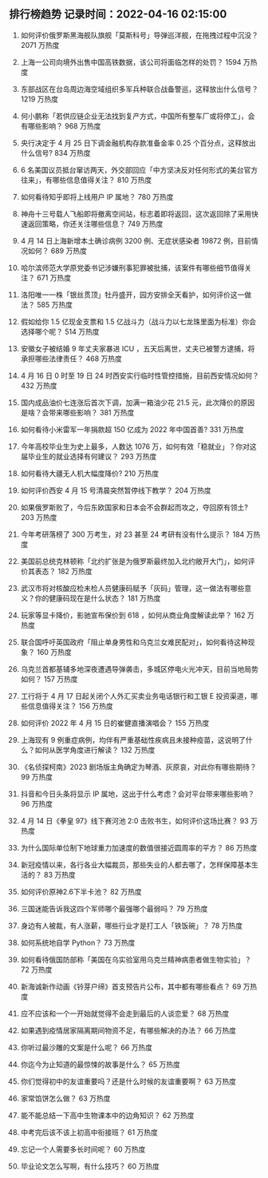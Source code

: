 
## 排行榜趋势 记录时间：2022-04-16 02:15:00
  
  1. 如何评价俄罗斯黑海舰队旗舰「莫斯科号」导弹巡洋舰，在拖拽过程中沉没？ 2071 万热度
    
  2. 上海一公司向境外出售中国高铁数据，该公司将面临怎样的处罚？ 1594 万热度
    
  3. 东部战区在台岛周边海空域组织多军兵种联合战备警巡，这释放出什么信号？ 1219 万热度
    
  4. 何小鹏称「若供应链企业无法找到复产方式，中国所有整车厂或将停工」，会有哪些影响？ 968 万热度
    
  5. 央行决定于 4 月 25 日下调金融机构存款准备金率 0.25 个百分点，这释放出什么信号? 834 万热度
    
  6. 6 名美国议员抵台窜访两天，外交部回应「中方坚决反对任何形式的美台官方往来」，有哪些信息值得关注？ 810 万热度
    
  7. 如何看待知乎即将上线用户 IP 属地？ 780 万热度
    
  8. 神舟十三号载人飞船即将撤离空间站，标志着即将返回，这次返回除了采用快速返回策略，你还关注哪些信息？ 749 万热度
    
  9. 4 月 14 日上海新增本土确诊病例 3200 例、无症状感染者 19872 例，目前情况如何？ 689 万热度
    
  10. 哈尔滨师范大学原党委书记涉嫌刑事犯罪被批捕，该案件有哪些细节值得关注？ 671 万热度
    
  11. 洛阳唯一一株「银丝贯顶」牡丹盛开，园方安排全天看护，如何评价这一做法？ 585 万热度
    
  12. 假如给你 1.5 亿现金支票和 1.5 亿战斗力（战斗力以七龙珠里面为标准）你会选择哪个呢？ 514 万热度
    
  13. 安徽女子被结婚 9 年丈夫家暴进 ICU ，五天后离世，丈夫已被警方逮捕，将承担哪些法律责任？ 468 万热度
    
  14. 4 月 16 日 0 时至 19 日 24 时西安实行临时性管控措施，目前西安情况如何？ 432 万热度
    
  15. 国内成品油价七连涨后首次下调，加满一箱油少花 21.5 元，此次降价的原因是啥？会带来哪些影响？ 381 万热度
    
  16. 如何看待小米雷军一年捐款超 150 亿成为 2022 年中国首善? 331 万热度
    
  17. 今年高校毕业生为史上最多，人数达 1076 万，如何有效「稳就业」？你对这届毕业生的就业选择有何建议？ 293 万热度
    
  18. 如何看待大疆无人机大幅度降价? 210 万热度
    
  19. 如何评价西安 4 月 15 号清晨突然暂停线下教学？ 204 万热度
    
  20. 如果俄罗斯败了，今后东欧国家和日本会不会群起而攻之，夺回原有领土? 203 万热度
    
  21. 今年考研落榜了 300 万考生，对 23 甚至 24 考研有没有什么提示？ 184 万热度
    
  22. 美国前总统克林顿称「北约扩张是为俄罗斯最终加入北约敞开大门」，如何评价其表态？ 182 万热度
    
  23. 武汉市将对核酸应检未检人员健康码赋予「灰码」管理，这一做法有哪些意义？你的健康码现在是什么状态？ 181 万热度
    
  24. 玩家等显卡降价，影驰宣布保价到 618 ，如何从商业角度解读此举？ 162 万热度
    
  25. 联合国呼吁英国政府「阻止单身男性和乌克兰女难民配对」，如何看待这种现象？ 160 万热度
    
  26. 乌克兰首都基辅多地深夜遭遇导弹袭击，多城区停电火光冲天，目前当地局势如何？ 157 万热度
    
  27. 工行将于 4 月 17 日起关闭个人外汇买卖业务电话银行和工银 E 投资渠道，哪些信息值得关注？ 156 万热度
    
  28. 如何评价 2022 年 4 月 15 日的崔健直播演唱会？ 155 万热度
    
  29. 上海现有 9 例重症病例，均伴有严重基础性疾病且未接种疫苗，这说明了什么？如何从医学角度进行解读？ 132 万热度
    
  30. 《名侦探柯南》2023 剧场版主角确定为琴酒、灰原哀，对此你有哪些期待？ 99 万热度
    
  31. 抖音和今日头条将显示 IP 属地，这出于什么考虑？会对平台带来哪些影响？ 96 万热度
    
  32. 4 月 14 日《拳皇 97》线下赛河池 2:0 击败书生，如何评价这场比赛？ 93 万热度
    
  33. 为什么国际单位制下地球重力加速度的数值很接近圆周率的平方？ 86 万热度
    
  34. 新冠疫情以来，各行各业大幅裁员，那些失业的人都去哪了，怎样保障基本生活的？ 83 万热度
    
  35. 如何评价原神2.6下半卡池？ 82 万热度
    
  36. 三国迷能告诉我这四个军师哪个最强哪个最弱吗？ 79 万热度
    
  37. 身边有人被裁，有人涨薪，哪些行业才是打工人「铁饭碗」？ 78 万热度
    
  38. 如何系统地自学 Python？ 73 万热度
    
  39. 如何看待俄国防部称「美国在乌实验室用乌克兰精神病患者做生物实验」？ 72 万热度
    
  40. 新海诚新作动画《铃芽户缔》首支预告片公布，其中都有哪些看点？ 69 万热度
    
  41. 应不应该和一个一开始就觉得不会走到最后的人谈恋爱？ 68 万热度
    
  42. 如果遇到疫情居家隔离期间物资不足，有哪些解决的办法？ 66 万热度
    
  43. 你听过最沙雕的文案是什么呢？ 66 万热度
    
  44. 你迄今为止知道的最惊悚的故事是什么？ 65 万热度
    
  45. 你们觉得初中的友谊重要吗？还是什么时候的友谊重要啊？ 63 万热度
    
  46. 家常馅饼怎么做？ 63 万热度
    
  47. 能不能总结一下高中生物课本中的边角知识？ 62 万热度
    
  48. 中考完后该不该上初高中衔接班？ 61 万热度
    
  49. 忘记一个人需要多长时间呢？ 60 万热度
    
  50. 毕业论文怎么写啊，有什么技巧？ 60 万热度
    